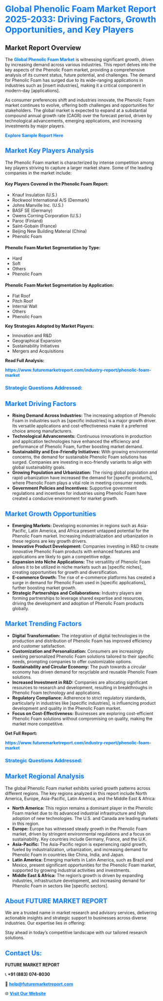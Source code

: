 <h1 style="color: #007BFF;">Global Phenolic Foam Market Report 2025-2033: Driving Factors, Growth Opportunities, and Key Players</h1>

<section id="overview">
<h2>Market Report Overview</h2>
<p>The <a href="https://www.futuremarketreport.com/industry-report/phenolic-foam-market" style="color: #007BFF; text-decoration: none;"><strong>Global Phenolic Foam Market</strong></a> is witnessing significant growth, driven by increasing demand across various industries. This report delves into the key aspects of the Phenolic Foam market, providing a comprehensive analysis of its current status, future potential, and challenges. The demand for Phenolic Foam has surged due to its wide-ranging applications in industries such as [insert industries], making it a critical component in modern-day [applications].</p>
<p>As consumer preferences shift and industries innovate, the Phenolic Foam market continues to evolve, offering both challenges and opportunities for stakeholders. The global market is expected to expand at a substantial compound annual growth rate (CAGR) over the forecast period, driven by technological advancements, emerging applications, and increasing investments by major players.</p>
</section>

<section id="overview">
<p><a href="https://www.futuremarketreport.com/request-sample/reportId=28746" style="color: #007BFF; text-decoration: none;"><strong>Explore Sample Report Here</strong></a></p>
</section>

<section id="key-players">
<h2 style="color: #007BFF;">Market Key Players Analysis</h2>
<p>The Phenolic Foam market is characterized by intense competition among key players striving to capture a larger market share. Some of the leading companies in the market include:</p>
<h4>Key Players Covered in the Phenolic Foam Report:</h4>
<ul><li>Knauf Insulation (U.S.)</li><li>Rockwool International A/S (Denmark)</li><li>Johns Manville Inc. (U.S.)</li><li>BASF SE (Germany)</li><li>Owens Corning Corporation (U.S.)</li><li>Paroc (Finland)</li><li>Saint-Gobain (France)</li><li>Beijing New Building Material (China)</li><li>Phenolic Foam</li></ul>
<h4>Phenolic Foam Market Segmentation by Type:</h4>
<ul><li>Hard</li><li>Soft</li><li>Others</li><li>Phenolic Foam</li></ul>

<h4>Phenolic Foam Market Segmentation by Application:</h4>
<ul><li>Flat Roof</li><li>Pitch Roof</li><li>Internal Wall</li><li>Others</li><li>Phenolic Foam</li></ul>
<p><strong>Key Strategies Adopted by Market Players:</strong></p>
<ul>
<li>Innovation and R&D</li>
<li>Geographical Expansion</li>
<li>Sustainability Initiatives</li>
<li>Mergers and Acquisitions</li>
</ul>
</section>

<section>
<p><strong>Read Full Analysis: </strong></p><a href="https://www.futuremarketreport.com/industry-report/phenolic-foam-market" style="color: #007BFF; text-decoration: none;"><strong>https://www.futuremarketreport.com/industry-report/phenolic-foam-market</strong></a>
<h3 style="color: #007BFF;">Strategic Questions Addressed:</h3>
</section>

<section id="driving-factors">
<h2 style="color: #007BFF;">Market Driving Factors</h2>
<ul>
<li><strong>Rising Demand Across Industries:</strong> The increasing adoption of Phenolic Foam in industries such as [specific industries] is a major growth driver. Its versatile applications and cost-effectiveness make it a preferred choice among manufacturers.</li>
<li><strong>Technological Advancements:</strong> Continuous innovations in production and application technologies have enhanced the efficiency and performance of Phenolic Foam, further boosting market demand.</li>
<li><strong>Sustainability and Eco-Friendly Initiatives:</strong> With growing environmental concerns, the demand for sustainable Phenolic Foam solutions has surged. Companies are investing in eco-friendly variants to align with global sustainability goals.</li>
<li><strong>Growing Population and Urbanization:</strong> The rising global population and rapid urbanization have increased the demand for [specific products], where Phenolic Foam plays a vital role in meeting consumer needs.</li>
<li><strong>Government Policies and Incentives:</strong> Supportive government regulations and incentives for industries using Phenolic Foam have created a conducive environment for market growth.</li>
</ul>
</section>

<section id="growth-opportunities">
<h2 style="color: #007BFF;">Market Growth Opportunities</h2>
<ul>
<li><strong>Emerging Markets:</strong> Developing economies in regions such as Asia-Pacific, Latin America, and Africa present untapped potential for the Phenolic Foam market. Increasing industrialization and urbanization in these regions are key growth drivers.</li>
<li><strong>Innovative Product Development:</strong> Companies investing in R&D to create innovative Phenolic Foam products with enhanced features and applications are likely to gain a competitive edge.</li>
<li><strong>Expansion into Niche Applications:</strong> The versatility of Phenolic Foam allows it to be utilized in niche markets such as [specific niches], creating opportunities for growth and diversification.</li>
<li><strong>E-commerce Growth:</strong> The rise of e-commerce platforms has created a surge in demand for Phenolic Foam used in [specific applications], further boosting market growth.</li>
<li><strong>Strategic Partnerships and Collaborations:</strong> Industry players are forming partnerships to leverage shared expertise and resources, driving the development and adoption of Phenolic Foam products globally.</li>
</ul>
</section>

<section id="trending-factors">
<h2 style="color: #007BFF;">Market Trending Factors</h2>
<ul>
<li><strong>Digital Transformation:</strong> The integration of digital technologies in the production and distribution of Phenolic Foam has improved efficiency and customer satisfaction.</li>
<li><strong>Customization and Personalization:</strong> Consumers are increasingly seeking personalized Phenolic Foam solutions tailored to their specific needs, prompting companies to offer customizable options.</li>
<li><strong>Sustainability and Circular Economy:</strong> The push towards a circular economy has driven demand for recyclable and reusable Phenolic Foam solutions.</li>
<li><strong>Increased Investment in R&D:</strong> Companies are allocating significant resources to research and development, resulting in breakthroughs in Phenolic Foam technology and applications.</li>
<li><strong>Regulatory Compliance:</strong> Adherence to strict regulatory standards, particularly in industries like [specific industries], is influencing product development and quality in the Phenolic Foam market.</li>
<li><strong>Focus on Cost-Effectiveness:</strong> Businesses are exploring cost-efficient Phenolic Foam solutions without compromising on quality, making the market more competitive.</li>
</ul>
</section>

<section>
<p><strong>Get Full Report: </strong></p><a href="https://www.futuremarketreport.com/industry-report/phenolic-foam-market" style="color: #007BFF; text-decoration: none;"><strong>https://www.futuremarketreport.com/industry-report/phenolic-foam-market</strong></a>
<h3 style="color: #007BFF;">Strategic Questions Addressed:</h3>
</section>


<section id="regional-analysis">
<h2 style="color: #007BFF;">Market Regional Analysis</h2>
<p>The global Phenolic Foam market exhibits varied growth patterns across different regions. The key regions analyzed in this report include North America, Europe, Asia-Pacific, Latin America, and the Middle East & Africa:</p>
<ul>
<li><strong>North America:</strong> This region remains a dominant player in the Phenolic Foam market due to its advanced industrial infrastructure and high adoption of new technologies. The U.S. and Canada are leading markets in this region.</li>
<li><strong>Europe:</strong> Europe has witnessed steady growth in the Phenolic Foam market, driven by stringent environmental regulations and a focus on sustainability. Key countries include Germany, France, and the U.K.</li>
<li><strong>Asia-Pacific:</strong> The Asia-Pacific region is experiencing rapid growth, fueled by industrialization, urbanization, and increasing demand for Phenolic Foam in countries like China, India, and Japan.</li>
<li><strong>Latin America:</strong> Emerging markets in Latin America, such as Brazil and Mexico, present significant opportunities for the Phenolic Foam market, supported by growing industrial activities and investments.</li>
<li><strong>Middle East & Africa:</strong> The region’s growth is driven by expanding industries, infrastructure development, and increasing demand for Phenolic Foam in sectors like [specific sectors].</li>
</ul>
</section>

<footer>
<h2 style="color: #007BFF;">About FUTURE MARKET REPORT</h2>
<p>We are a trusted name in market research and advisory services, delivering actionable insights and strategic support to businesses across diverse industries. Our expertise lies in offering:</p>

<p>Stay ahead in today’s competitive landscape with our tailored research solutions.</p>

<h2 style="color: #007BFF;">Contact Us:</h2>
<p><strong>FUTURE MARKET REPORT</strong></p>
<p>📞 <strong>+91 (883) 074-8030</strong></p>
<p>📧 <strong><a href="mailto:help@futuremarketreport.com" style="color: #007BFF;">help@futuremarketreport.com</a></strong></p>
<p>🌐 <strong><a href="https://www.futuremarketreport.com/" style="color: #007BFF;">Visit Our Website</a></strong></p>
</footer>